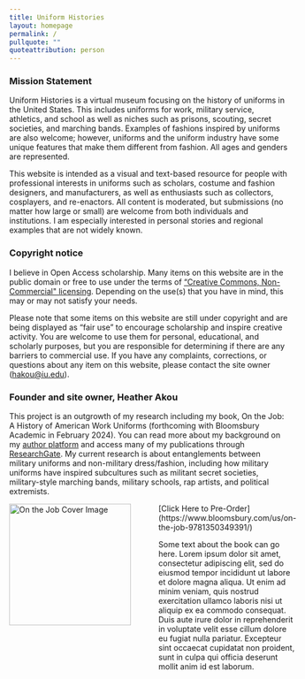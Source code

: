 ```yaml
---
title: Uniform Histories
layout: homepage
permalink: /
pullquote: ""
quoteattribution: person
---
```

### Mission Statement

Uniform Histories is a virtual museum focusing on the history of uniforms in the United States. This includes uniforms for work, military service, athletics, and school as well as niches such as prisons, scouting, secret societies, and marching bands. Examples of fashions inspired by uniforms are also welcome; however, uniforms and the uniform industry have some unique features that make them different from fashion. All ages and genders are represented. 

This website is intended as a visual and text-based resource for people with professional interests in uniforms such as scholars, costume and fashion designers, and manufacturers, as well as enthusiasts such as collectors, cosplayers, and re-enactors. All content is moderated, but submissions (no matter how large or small) are welcome from both individuals and institutions. I am especially interested in personal stories and regional examples that are not widely known. 

### Copyright notice

I believe in Open Access scholarship. Many items on this website are in the public domain or free to use under the terms of [“Creative Commons, Non-Commercial" licensing](https://creativecommons.org/licenses/by-nc/3.0/). Depending on the use(s) that you have in mind, this may or may not satisfy your needs. 

Please note that some items on this website are still under copyright and are being displayed as “fair use” to encourage scholarship and inspire creative activity. You are welcome to use them for personal, educational, and scholarly purposes, but you are responsible for determining if there are any barriers to commercial use. If you have any complaints, corrections, or questions about any item on this website, please contact the site owner (hakou@iu.edu).

### Founder and site owner, Heather Akou

This project is an outgrowth of my research including my book, On the Job: A History of American Work Uniforms (forthcoming with Bloomsbury Academic in February 2024). You can read more about my background on my [author platform](heatherakou.net) and access many of my publications through [ResearchGate](https://www.researchgate.net/profile/Heather-Akou). My current research is about entanglements between military uniforms and non-military dress/fashion, including how military uniforms have inspired subcultures such as militant secret societies, military-style marching bands, military schools, rap artists, and political extremists. 

<div style="display:flex;">
<img src="assets/img/cover.jpg" alt="On the Job Cover Image" style="width:220px; margin-right:50px;">

<div markdown="1">
[Click Here to Pre-Order](https://www.bloomsbury.com/us/on-the-job-9781350349391/)

<p>Some text about the book can go here. Lorem ipsum dolor sit amet, consectetur adipiscing elit, sed do eiusmod tempor incididunt ut labore et dolore magna aliqua. Ut enim ad minim veniam, quis nostrud exercitation ullamco laboris nisi ut aliquip ex ea commodo consequat. Duis aute irure dolor in reprehenderit in voluptate velit esse cillum dolore eu fugiat nulla pariatur. Excepteur sint occaecat cupidatat non proident, sunt in culpa qui officia deserunt mollit anim id est laborum.</p>
</div>
</div>

